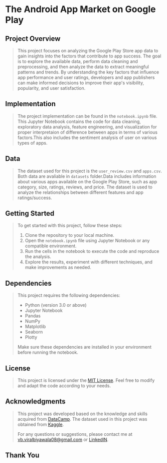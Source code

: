 # The Android App Market on Google Play

## Project Overview
> This project focuses on analyzing the Google Play Store app data to gain insights into the factors that contribute to app success. The goal is to explore the available data, perform data cleaning and preprocessing, and then analyze the data to extract meaningful patterns and trends. By understanding the key factors that influence app performance and user ratings, developers and app publishers can make informed decisions to improve their app's visibility, popularity, and user satisfaction.

## Implementation
> The project implementation can be found in the `notebook.ipynb` file. This Jupyter Notebook contains the code for data cleaning, exploratory data analysis, feature engineering, and visualization for proper interpretaion of difference between apps in terms of various factors.This also includes the sentiment analysis of user on various types of apps.

## Data
> The dataset used for this project is the `user_review.csv` and `apps.csv`. Both data are avaliable in `datasets` folder.Data includes information about various apps available on the Google Play Store, such as app category, size, ratings, reviews, and price. The dataset is used to analyze the relationships between different features and app ratings/success.

## Getting Started
> To get started with this project, follow these steps:
> 
> 1. Clone the repository to your local machine.
> 2. Open the `notebook.ipynb` file using Jupyter Notebook or any compatible environment.
> 3. Run the cells in the notebook to execute the code and reproduce the analysis.
> 4. Explore the results, experiment with different techniques, and make improvements as needed.

## Dependencies
> This project requires the following dependencies:
> - Python (version 3.0 or above)
> - Jupyter Notebook
> - Pandas
> - NumPy
> - Matplotlib
> - Seaborn
> - Plotty
> 
> Make sure these dependencies are installed in your environment before running the notebook.

## License
> This project is licensed under the [MIT License](LICENSE). Feel free to modify and adapt the code according to your needs.

## Acknowledgments
> This project was developed based on the knowledge and skills acquired from [DataCamp](https://app.datacamp.com/). The dataset used in this project was obtained from [Kaggle](https://www.kaggle.com/).
>
> For any questions or suggestions, please contact me at vb.viralbiyawala08@gmail.com or [LinkedIN](https://www.linkedin.com/in/viralbiyawala/).

## **Thank You**
